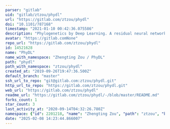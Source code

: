 ```yaml
---
parser: "gitlab"
uid: "gitlab/ztzou/phydl"
url: "https://gitlab.com/ztzou/phydl"
doi: "10.1101/787168"
timestamp: "2021-01-10 00:42:36.075586"
description: "Phylogenetics by Deep Learning. A residual neural network for inference of quartet phylogenetic tree topology."
avatar: "https://gitlab.comNone"
repo_url: "https://gitlab.com/ztzou/phydl"
id: 14521628
name: "PhyDL"
name_with_namespace: "Zhengting Zou / PhyDL"
path: "phydl"
path_with_namespace: "ztzou/phydl"
created_at: "2019-09-26T19:47:36.500Z"
default_branch: "master"
ssh_url_to_repo: "git@gitlab.com:ztzou/phydl.git"
http_url_to_repo: "https://gitlab.com/ztzou/phydl.git"
web_url: "https://gitlab.com/ztzou/phydl"
readme_url: "https://gitlab.com/ztzou/phydl/-/blob/master/README.md"
forks_count: 1
star_count: 3
last_activity_at: "2020-09-14T04:32:26.780Z"
namespace: {"id": 2201218, "name": "Zhengting Zou", "path": "ztzou", "kind": "user", "full_path": "ztzou", "parent_id": null, "avatar_url": "https://secure.gravatar.com/avatar/5c1d6180cd4a1e29b95f72a89f11e62a?s=80&d=identicon", "web_url": "https://gitlab.com/ztzou"}
date: "2025-02-08 14:23:44.866007"
---
```

